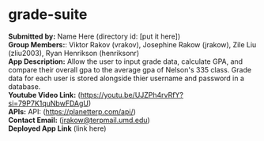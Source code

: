 # grade-suite

<strong>Submitted by:</strong> Name Here (directory id: [put it here]) <br>
<strong>Group Members:</strong>: Viktor Rakov (vrakov), Josephine Rakow (jrakow), Zile Liu (zliu2003), Ryan Henrikson (henriksonr) <br>
<strong>App Description:</strong> Allow the user to input grade data, calculate GPA, and compare their overall gpa to the average gpa of Nelson's 335 class. 
Grade data for each user is stored alongside thier username and password in a database. <br>
<strong>Youtube Video Link:</strong> (https://youtu.be/UJZPh4rvRfY?si=79P7K1quNbwFDAgU) <br>
<strong>APIs:</strong> API: (https://planetterp.com/api/) <br>
<strong>Contact Email:</strong> (jrakow@terpmail.umd.edu) <br>
<strong>Deployed App Link</strong> (link here) <br>
